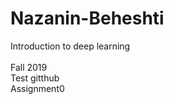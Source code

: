 # Nazanin-Beheshti
Introduction to deep learning<br/>  
Fall 2019<br/>
Test gitthub<br/>
Assignment0<br/>
